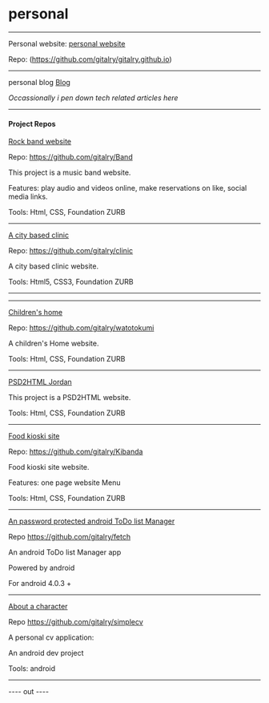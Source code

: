 # personal
****
 Personal website: [personal website](http://gitalry.github.io)  
 
 Repo: (https://github.com/gitalry/gitalry.github.io)
 
 ****
 personal blog [Blog](http://gitalry.github.io/gitari)
 
 *Occassionally i pen down tech related articles here*
****
#### Project Repos
[Rock band website](http://bandsite.bitballoon.com) 

Repo: https://github.com/gitalry/Band

This project is a music band website.

Features: play audio and videos online, make reservations on like, social media links.

Tools: Html, CSS, Foundation ZURB 
***
[A city based clinic]( http://hospital.bitballoon.com)

Repo: https://github.com/gitalry/clinic

A city based clinic website.

Tools: Html5, CSS3, Foundation ZURB 
****
***
[Children's home](http://watoto.bitballoon.com/)

Repo: https://github.com/gitalry/watotokumi

A children's Home website.

Tools: Html, CSS, Foundation ZURB 
****
[PSD2HTML Jordan]( http://seamstress-claire-32857.bitballoon.com)

This project is a PSD2HTML website.


Tools: Html, CSS, Foundation ZURB 
****
[Food kioski site](http://timber-grader-ada-83842.bitballoon.com/)

Repo: https://github.com/gitalry/Kibanda

Food kioski site website.

Features: one page website Menu

Tools: Html, CSS, Foundation ZURB 
****
[An password protected android ToDo list Manager](http://bit.ly/29xcYAN)

Repo https://github.com/gitalry/fetch

An android ToDo list Manager app

Powered by android

For android 4.0.3 +
****
[About a character]( http://bit.ly/25IwVxi)

Repo https://github.com/gitalry/simplecv

A personal cv application:

An android dev project

Tools:  android

****


---- out ----
